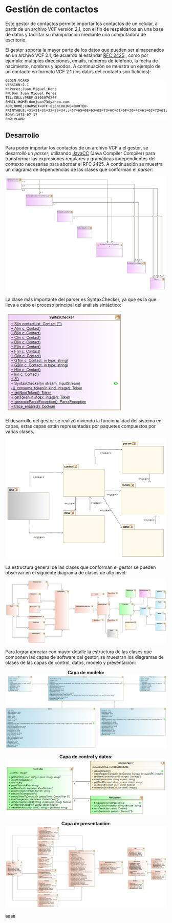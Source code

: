 # Gestión de contactos

Este gestor de contactos permite importar los contactos de un celular, a partir de un archivo VCF versión 2.1, con el fin de respaldarlos en una base de datos y facilitar su manipulación mediante una computadora de escritorio. 

El gestor soporta la mayor parte de los datos que pueden ser almacenados en un archivo VCF 2.1, de acuerdo al estándar 
<a href="https://tools.ietf.org/html/rfc2425">RFC 2425</a>
, como por ejemplo: multiples direcciones, emails, números de teléfono, la fecha de nacimiento, nombres y apodos. A continuación se muestra un ejemplo de un contacto en formato VCF 2.1 (los datos del contacto son ficticios):

![Sample contact](https://github.com/el-cid/gestion-de-contactos/blob/master/screenshots/sample_contact.png)

## Desarrollo

Para poder importar los contactos de un archivo VCF a el gestor, se desarrolló un _parser_, utilizando <a href="https://javacc.org/">JavaCC</a> (Java Compiler Compiler) para transformar las expresiones regulares y gramáticas independientes del contexto necesarias para abordar el RFC 2425. A continuación se muestra un diagrama de dependencias de las clases que conforman el _parser_:

![Parser package](https://github.com/el-cid/gestion-de-contactos/blob/master/screenshots/diagrama%20del%20paquete%20parser.PNG)

La clase más importante del parser es SyntaxChecker, ya que es la que lleva a cabo el proceso principal del análisis sintáctico:

![SyntaxChecker class](https://github.com/el-cid/gestion-de-contactos/blob/master/screenshots/clase%20SyntaxChecker.PNG)

El desarrollo del gestor se realizó diviendo la funcionalidad del sistema en capas, estas capas están representadas por paquetes compuestos por varias clases. 

![Package diagram](https://github.com/el-cid/gestion-de-contactos/blob/master/screenshots/diagrama%20de%20paquetes.png)

La estructura general de las clases que conforman el gestor se pueden observar en el siguiente diagrama de clases de alto nivel:

![Complete class diagram](https://github.com/el-cid/gestion-de-contactos/blob/master/screenshots/diagrama%20clases%20completo.png)

Para lograr apreciar con mayor detalle la estructura de las clases que componen las capas de software del gestor, se muestran los diagramas de clases de las capas de control, datos, modelo y presentación:

<p align="center">
  <b>Capa de modelo:</b><br>
  <img src="https://github.com/el-cid/gestion-de-contactos/blob/master/screenshots/diagrama_clases_modelo.png">
</p>

<p align="center">
  <b>Capa de control y datos:</b><br>
  <img src="https://github.com/el-cid/gestion-de-contactos/blob/master/screenshots/diagrama%20clases%20controlYdata.png">
</p>

<p align="center">
  <b>Capa de presentación:</b><br>
  <img src="https://github.com/el-cid/gestion-de-contactos/blob/master/screenshots/diagrama%20clases%20view.png">
</p>

aaaa
